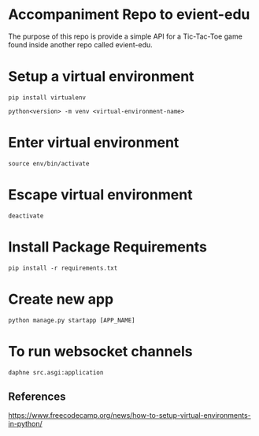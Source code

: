 # Accompaniment Repo to evient-edu

The purpose of this repo is provide a simple API for a Tic-Tac-Toe game found inside another repo called evient-edu.

# Setup a virtual environment
```pip install virtualenv```

```python<version> -m venv <virtual-environment-name>```

# Enter virtual environment

```source env/bin/activate```

# Escape virtual environment
```deactivate```

# Install Package Requirements
```pip install -r requirements.txt```

# Create new app
```python manage.py startapp [APP_NAME]```

# To run websocket channels
```daphne src.asgi:application```

## References

https://www.freecodecamp.org/news/how-to-setup-virtual-environments-in-python/

